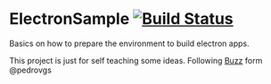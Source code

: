 # ElectronSample [![Build Status](https://travis-ci.org/JorgeCastilloPrz/ElectronSample.svg?branch=master)](https://travis-ci.org/JorgeCastilloPrz/ElectronSample)
Basics on how to prepare the environment to build electron apps.

This project is just for self teaching some ideas. Following [Buzz](https://github.com/pedrovgs/Buzz) form @pedrovgs

